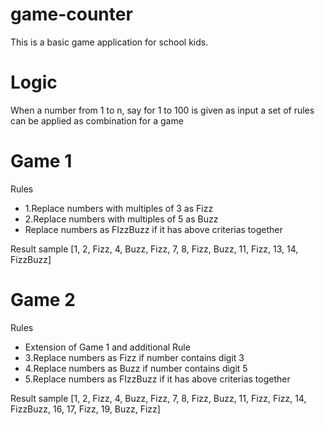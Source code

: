 # game-counter
This is a basic game application for school kids.

# Logic
When a number from 1 to n, say for 1 to 100
is given as input
a set of rules can be applied as combination for a game

# Game 1
Rules
 * 1.Replace numbers with multiples of 3 as Fizz
 * 2.Replace numbers with multiples of 5 as Buzz
 * Replace numbers as FIzzBuzz if it has above criterias together
 
 Result sample
 [1, 2, Fizz, 4, Buzz, Fizz, 7, 8, Fizz, Buzz, 11, Fizz, 13, 14, FizzBuzz]

 
# Game 2
Rules
 * Extension of Game 1 and additional Rule
 * 3.Replace numbers as Fizz if number contains digit 3
 * 4.Replace numbers as Buzz if number contains digit 5
 * 5.Replace numbers as FIzzBuzz if it has above criterias together
 
  Result sample
 [1, 2, Fizz, 4, Buzz, Fizz, 7, 8, Fizz, Buzz, 11, Fizz, Fizz, 14, FizzBuzz, 16, 17, Fizz, 19, Buzz, Fizz]
 
